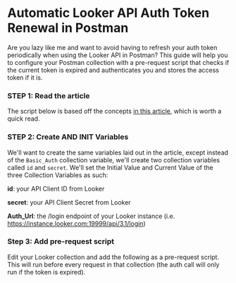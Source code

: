 # Automatic Looker API Auth Token Renewal in Postman

Are you lazy like me and want to avoid having to refresh your auth token periodically when using the Looker API in Postman? This guide will help you to configure your Postman collection with a pre-request script that checks if the current token is expired and authenticates you and stores the access token if it is.

### STEP 1: Read the article
The script below is based off the concepts [in this article](https://medium.com/@allen.helton/how-to-automate-oauth2-token-renewal-in-postman-864420d381a0), which is worth a quick read.

### STEP 2: Create AND INIT Variables
We'll want to create the same variables laid out in the article, except instead of the `Basic_Auth` collection variable, we'll create two collection variables called `id` and `secret`. We'll set the Initial Value and Current Value of the three Collection Variables as such:

**id**: your API Client ID from Looker

**secret**: your API Client Secret from Looker

**Auth_Url**: the /login endpoint of your Looker instance (i.e. https://instance.looker.com:19999/api/3.1/login)

### Step 3: Add pre-request script
Edit your Looker collection and add the following as a pre-request script. This will run before every request in that collection (the auth call will only run if the token is expired).
